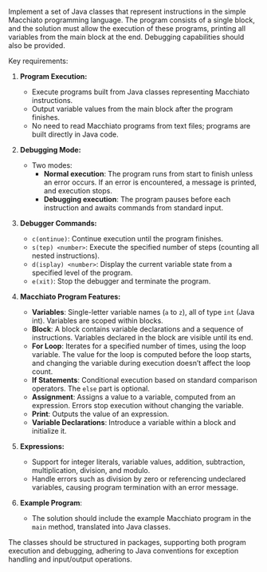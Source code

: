 Implement a set of Java classes that represent instructions in the simple Macchiato programming language. The program consists of a single block, and the solution must allow the execution of these programs, printing all variables from the main block at the end. Debugging capabilities should also be provided.

Key requirements:

1. **Program Execution:**
    - Execute programs built from Java classes representing Macchiato instructions.
    - Output variable values from the main block after the program finishes.
    - No need to read Macchiato programs from text files; programs are built directly in Java code.

2. **Debugging Mode:**
    - Two modes:
        - **Normal execution**: The program runs from start to finish unless an error occurs. If an error is encountered, a message is printed, and execution stops.
        - **Debugging execution**: The program pauses before each instruction and awaits commands from standard input.

3. **Debugger Commands:**
    - `c(ontinue)`: Continue execution until the program finishes.
    - `s(tep) <number>`: Execute the specified number of steps (counting all nested instructions).
    - `d(isplay) <number>`: Display the current variable state from a specified level of the program.
    - `e(xit)`: Stop the debugger and terminate the program.

4. **Macchiato Program Features:**
    - **Variables**: Single-letter variable names (`a` to `z`), all of type `int` (Java int). Variables are scoped within blocks.
    - **Block**: A block contains variable declarations and a sequence of instructions. Variables declared in the block are visible until its end.
    - **For Loop**: Iterates for a specified number of times, using the loop variable. The value for the loop is computed before the loop starts, and changing the variable during execution doesn’t affect the loop count.
    - **If Statements**: Conditional execution based on standard comparison operators. The `else` part is optional.
    - **Assignment**: Assigns a value to a variable, computed from an expression. Errors stop execution without changing the variable.
    - **Print**: Outputs the value of an expression.
    - **Variable Declarations**: Introduce a variable within a block and initialize it.

5. **Expressions:**
    - Support for integer literals, variable values, addition, subtraction, multiplication, division, and modulo.
    - Handle errors such as division by zero or referencing undeclared variables, causing program termination with an error message.

6. **Example Program**:
    - The solution should include the example Macchiato program in the `main` method, translated into Java classes.

The classes should be structured in packages, supporting both program execution and debugging, adhering to Java conventions for exception handling and input/output operations.